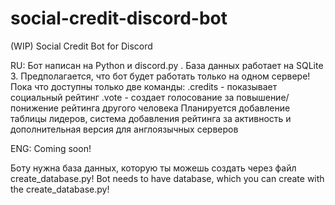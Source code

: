 # social-credit-discord-bot
(WIP) Social Credit Bot for Discord

RU:
  Бот написан на Python и discord.py . База данных работает на SQLite 3.
  Предполагается, что бот будет работать только на одном сервере!
  Пока что доступны только две команды:
    .credits - показывает социальный рейтинг
    .vote - создает голосование за повышение/понижение рейтинга другого человека
Планируется добавление таблицы лидеров, система добавления рейтинга за активность и дополнительная версия для англоязычных серверов

ENG:
  Coming soon!

Боту нужна база данных, которую ты можешь создать через файл create_database.py!
Bot needs to have database, which you can create with the create_database.py!
